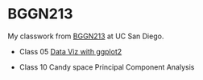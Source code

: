 # BGGN213
My classwork from [BGGN213](https://bioboot.github.io/bggn213_W23/schedule/) at UC San Diego.

- Class 05 [Data Viz with ggplot2](https://github.com/173kgs/BGGN213_github/blob/main/BGGN213class5/BGGN213%20Class-5.pdf)

- Class 10 Candy space Principal Component Analysis
